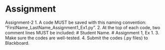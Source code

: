 # Assignment
Assignment-2  1.  A code MUST be saved with this naming convention: “FirstName_LastName_Assignment1_Ex1.py”. 2.  At the top of each code, two comment lines MUST be included:    # Student Name.   # Assignment 1, Ex 1. 3.  Make sure the codes are well-tested. 4.  Submit the codes (.py files) to Blackboard. 
